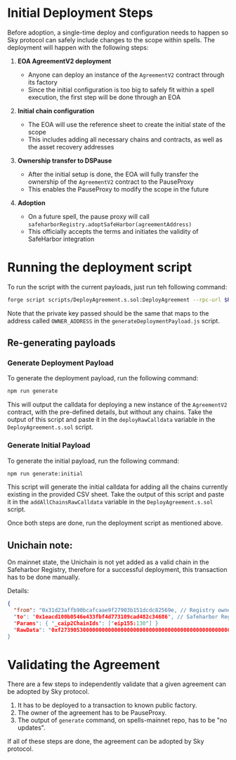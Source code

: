 # Initial Deployment Steps
Before adoption, a single-time deploy and configuration needs to happen so Sky protocol can safely include changes to the scope within spells. The deployment will happen with the following steps:

1. **EOA AgreementV2 deployment**

   - Anyone can deploy an instance of the `AgreementV2` contract through its factory
   - Since the initial configuration is too big to safely fit within a spell execution, the first step will be done through an EOA

2. **Initial chain configuration**

   - The EOA will use the reference sheet to create the initial state of the scope
   - This includes adding all necessary chains and contracts, as well as the asset recovery addresses

3. **Ownership transfer to DSPause**

   - After the initial setup is done, the EOA will fully transfer the ownership of the `AgreementV2` contract to the PauseProxy
   - This enables the PauseProxy to modify the scope in the future

4. **Adoption**
   - On a future spell, the pause proxy will call `safeharborRegistry.adoptSafeHarbor(agreementAddress)`
   - This officially accepts the terms and initiates the validity of SafeHarbor integration

# Running the deployment script

To run the script with the current payloads, just run teh following command:

```bash
forge script scripts/DeployAgreement.s.sol:DeployAgreement --rpc-url $RPC_URL --private-key $PK -vvvvv --slow --broadcast
```
Note that the private key passed should be the same that maps to the address called `OWNER_ADDRESS` in the `generateDeploymentPayload.js` script.

## Re-generating payloads

### Generate Deployment Payload

To generate the deployment payload, run the following command:

```bash
npm run generate
```
This will output the calldata for deploying a new instance of the `AgreementV2` contract, with the pre-defined details, but without any chains. Take the output of this script and paste it in the `deployRawCalldata` variable in the `DeployAgreement.s.sol` script.

### Generate Initial Payload

To generate the initial payload, run the following command:
```bash
npm run generate:initial
```
This script will generate the initial calldata for adding all the chains currently existing in the provided CSV sheet. Take the output of this script and paste it in the `addAllChainsRawCalldata` variable in the `DeployAgreement.s.sol` script.

Once both steps are done, run the deployment script as mentioned above.

## Unichain note:
On mainnet state, the Unichain is not yet added as a valid chain in the Safeharbor Registry, therefore for a successful deployment, this transaction has to be done manually.

Details:
```json
{
  "from": "0x31d23affb90bcafcaae9f27903b151dcdc82569e, // Registry owner
  "to": "0x1eacd100b0546e433fbf4d773109cad482c34686", // Safeharbor Registry V2
  "Params": { "_caip2ChainIds": ["eip155:130"] }
  "RawData": "0xf2739053000000000000000000000000000000000000000000000000000000000000002000000000000000000000000000000000000000000000000000000000000000010000000000000000000000000000000000000000000000000000000000000020000000000000000000000000000000000000000000000000000000000000000a6569703135353a31333000000000000000000000000000000000000000000000"
}
```

# Validating the Agreement

There are a few steps to independently validate that a given agreement can be adopted by Sky protocol.

1. It has to be deployed to a transaction to known public factory.
2. The owner of the agreement has to be PauseProxy.
3. The output of `generate` command, on spells-mainnet repo, has to be "no updates".

If all of these steps are done, the agreement can be adopted by Sky protocol.
